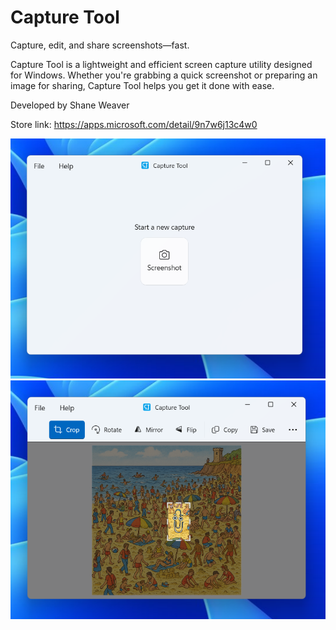 # Capture Tool

Capture, edit, and share screenshots—fast.

Capture Tool is a lightweight and efficient screen capture utility designed for Windows. Whether you're grabbing a quick screenshot or preparing an image for sharing, Capture Tool helps you get it done with ease.

Developed by Shane Weaver

Store link:
https://apps.microsoft.com/detail/9n7w6j13c4w0

![Home screen](StoreAssets/home_light.png)
![Crop mode](StoreAssets/crop-mode_light.png)
